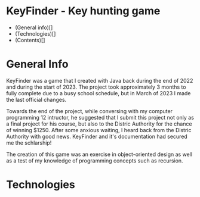 # KeyFinder - Key hunting game

- (General info)[]
- (Technologies)[]
- (Contents)[]

# General Info

KeyFinder was a game that I created with Java back during the end of 2022 and during the start of 2023. 
The project took approximately 3 months to fully complete due to a busy school schedule, but in March of 2023 I made the last official changes. 

Towards the end of the project, while conversing with my computer programming 12 intructor, he suggested that I submit this project not only as a final project for his course, 
but also to the Distric Authority for the chance of winning $1250. After some anxious waiting, I heard back from the Distric Authority with good news. 
KeyFinder and it's documentation had secured me the schlarship!

The creation of this game was an exercise in object-oriented design as well as a test of my knowledge of programming concepts such as recursion.

# Technologies

